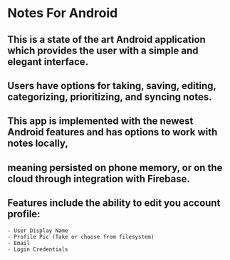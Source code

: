 # __Notes For Android__
## This is a state of the art Android application which provides the user with a simple and elegant interface.
## Users have options for taking, saving, editing, categorizing, prioritizing, and syncing notes. 
## This app is implemented with the newest Android features and has options to work with notes locally, 
## meaning persisted on phone memory, or on the cloud through integration with Firebase.  
## Features include the ability to edit you account profile: 
    - User Display Name
    - Profile Pic (Take or choose from filesystem)
    - Email 
    - Login Credentials 
    